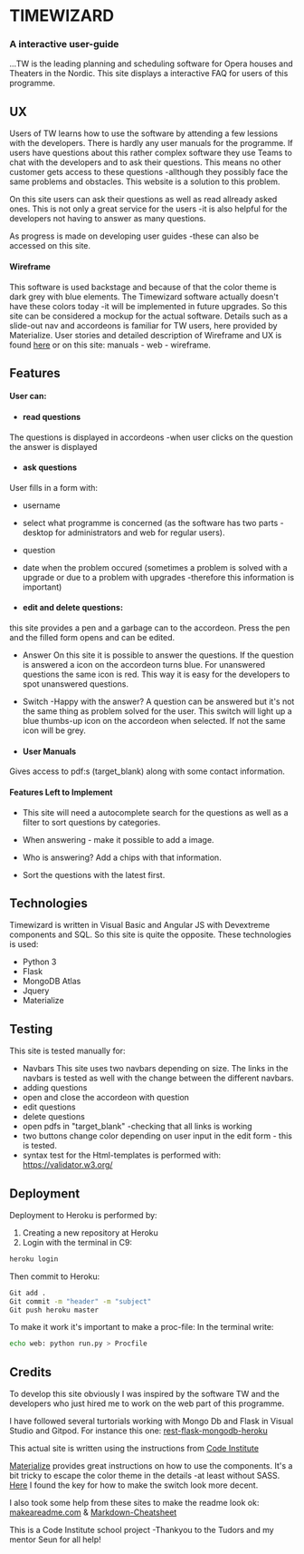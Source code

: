 # TIMEWIZARD
### A interactive user-guide 



...TW  is the leading planning and scheduling software for 
Opera houses and Theaters in the Nordic. This site displays a interactive FAQ for users of this programme.
 

## UX

Users of TW learns how to use the software by attending a few lessions with the developers.  There is hardly any user manuals for the programme. If users have questions about this rather complex software they use Teams to chat with the developers and to ask their questions. This means no other customer gets access to these questions -allthough they possibly face the same problems and obstacles. This website is a solution to this problem. 

On this site users can ask their questions as well as read allready asked ones. This is not only a great service for the users -it is also helpful for the developers not having to answer as many questions. 

As progress is made on developing user guides -these can also be accessed on this site.   

#### Wireframe 
This software is used backstage and because of that the color theme is dark grey with blue elements. The Timewizard software actually doesn't have these colors today -it will be implemented in future upgrades. So this site can be considered a mockup for the actual software. Details such as a slide-out nav and accordeons is familiar for TW users, here provided by Materialize. 
User stories and detailed description of Wireframe and UX is found
[here](/static/WireframePetramile3.pdf) or on this site: manuals - web - wireframe. 



## Features
#### User can:
* #### read questions 
The questions is displayed in accordeons -when user clicks on the question the answer is displayed  

* #### ask questions
User fills in a form with:
* username
* select what programme is concerned (as the software has two parts -desktop for administrators and web for regular users).
* question
* date when the problem occured (sometimes a problem is solved with a upgrade or due to a problem with upgrades -therefore this information is important)



* #### edit and delete questions:
this site provides a pen and a garbage can to the accordeon. Press the pen and the filled form opens and can be edited.

* Answer 
On this site it is possible to answer the questions. If the question is answered a icon on the accordeon turns blue. For unanswered questions the same icon is red. This way it is easy for the developers to spot unanswered questions. 

* Switch -Happy with the answer? 
A question can be answered but it's not the same thing as problem solved for the user. This switch will light up a blue thumbs-up icon on the accordeon when selected. If not the same icon will be grey. 

* #### User Manuals
Gives access to pdf:s (target_blank) along with some contact information. 


#### Features Left to Implement
* This site will need a autocomplete search for the questions as well as a filter to sort questions by categories. 

* When answering - make it possible to add a image. 

* Who is answering? Add a chips with that information. 

* Sort the questions with the latest first. 

## Technologies
Timewizard is written in Visual Basic and Angular JS with Devextreme components and SQL. So this site is quite the opposite. These technologies is used:

* Python 3
* Flask
* MongoDB Atlas
* Jquery
* Materialize

## Testing
This site is tested manually for:
* Navbars
This site uses two navbars depending on size. The links in the navbars is tested as well with the change between the different navbars.  
* adding questions
* open and close the accordeon with question
* edit questions
* delete questions
* open pdfs in "target_blank" -checking that all links is working
* two buttons change color depending on user input in the edit form - this is tested. 
* syntax test for the Html-templates is performed with: https://validator.w3.org/

## Deployment
Deployment to Heroku is performed by:
1. Creating a new repository at Heroku
2. Login with the terminal in C9:
```bash
heroku login
```

Then commit to Heroku:
```bash
Git add .
Git commit -m "header" -m "subject"
Git push heroku master
```

To make it work it's important to make a proc-file: 
In the terminal write: 

```bash
echo web: python run.py > Procfile
```

## Credits
To develop this site obviously I was inspired by the software TW and the developers who just hired me to work on the web part of this programme.


I have followed several turtorials working with Mongo Db and Flask in Visual Studio and Gitpod. 
For instance this one:
[rest-flask-mongodb-heroku](https://spapas.github.io/2014/06/30/rest-flask-mongodb-heroku/ "rest-flask-mongodb-heroku")


This actual site is written using the instructions from [Code Institute](https://codeinstitute.net/ "Code Institute")

 [Materialize](https://materializecss.com/ "Materialize")
provides great instructions on how to use the components. 
It's a bit tricky to escape the color theme in the details -at least without SASS.  [Here](https://www.jquery-az.com/learn-create-materialize-switches-5-examples/ "jquery-az") I found the key for how to make the switch look more decent.



I also took some help from these sites to make the readme look ok:
[makeareadme.com](https://www.makeareadme.com/ "makeareadme.com") & [Markdown-Cheatsheet](https://github.com/adam-p/markdown-here/wiki/Markdown-Cheatsheet#links "Markdown-Cheatsheet")



This is a Code Institute school project -Thankyou to the Tudors and my mentor Seun for all help!